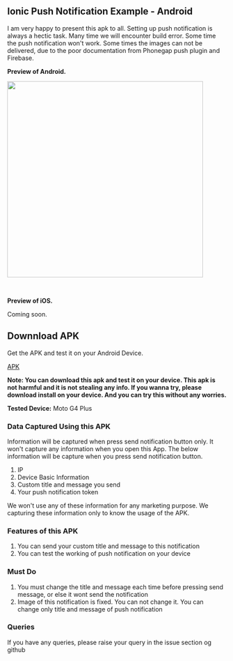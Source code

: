 ## Ionic Push Notification Example - Android

I am very happy to present this apk to all. Setting up push notification is always a hectic task. Many time we will encounter build error. Some time the push notification won't work. Some times the images can not be delivered, due to the poor documentation from Phonegap push plugin and Firebase.

<b>Preview of Android.</b>
<p>
<img src="https://github.com/bharathirajatut/ionic4/blob/master/gallery-image-picker-example/screenshot1.jpg" height="450px">
</p>
<br>

<b>Preview of iOS.</b>

Coming soon.

## Downnload APK

Get the APK and test it on your Android Device.

<a href="https://github.com/bharathirajatut/ionic4/blob/master/gallery-image-picker-example/app-debug.apk">APK</a>

<b>Note: You can download this apk and test it on your device. This apk is not harmful and it is not stealing any info. 
If you wanna try, please download install on your device. And you can try this without any worries.</b>

<b>Tested Device:</b>
Moto G4 Plus

### Data Captured Using this APK

Information will be captured when press send notification button only. It won't capture any information when you open this App. The below information will be capture when you press send notification button.

1. IP
2. Device Basic Information
3. Custom title and message you send
4. Your push notification token

We won't use any of these information for any marketing purpose. We capturing these information only to know the usage of the APK.

### Features of this APK

1. You can send your custom title and message to this notification
2. You can test the working of push notification on your device

### Must Do  
1. You must change the title and message each time before pressing send message, or else it wont send the notification
2. Image of this notification is fixed. You can not change it. You can change only title and message of push notification

### Queries

If you have any queries, please raise your query in the issue section og github


